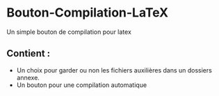 # Bouton-Compilation-LaTeX
Un simple bouton de compilation pour latex
## Contient :
- Un choix pour garder ou non les fichiers auxilières dans un dossiers annexe.
- Un bouton pour une compilation automatique
